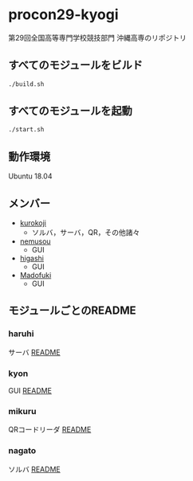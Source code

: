 # procon29-kyogi
第29回全国高等専門学校競技部門 沖縄高専のリポジトリ

## すべてのモジュールをビルド

```sh
./build.sh
```

## すべてのモジュールを起動

```sh
./start.sh
```

## 動作環境

Ubuntu 18.04

## メンバー

- [kurokoji](https://twitter.com/kur0k0ji)
  - ソルバ，サーバ，QR，その他諸々
- [nemusou](https://twitter.com/nemu_sou)
  - GUI
- [higashi](https://twitter.com/higashi136_2)
  - GUI
- [Madofuki](https://twitter.com/_madofuki)
  - GUI

## モジュールごとのREADME
### haruhi

サーバ [README](https://github.com/kurokoji/procon29-kyogi/tree/master/haruhi)

### kyon

GUI [README](https://github.com/kurokoji/procon29-kyogi/tree/master/kyon)

### mikuru

QRコードリーダ [README](https://github.com/kurokoji/procon29-kyogi/tree/master/mikuru)

### nagato

ソルバ [README](https://github.com/kurokoji/procon29-kyogi/tree/master/nagato)



